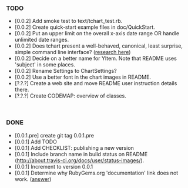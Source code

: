 ### TODO
- [0.0.2] Add smoke test to text/tchart_test.rb.
- [0.0.2] Create quick-start example files in doc/QuickStart.
- [0.0.2] Put an upper limit on the overall x-axis date range OR handle unlimited date ranges.
- [0.0.2] Does tchart present a well-behaved, canonical, least surprise, simple command line interface? ([research here](http://pragprog.com/book/dccar/build-awesome-command-line-applications-in-ruby))
- [0.0.2] Decide on a better name for YItem.  Note that README uses 'subject' in some places.
- [0.0.2] Rename Settings to ChartSettings?
- [0.0.2] Use a better font in the chart images in README.
- [?.?.?] Create a web site and move README user instruction details there.
- [?.?.?] Create CODEMAP: overview of classes.


<br>


### DONE
- [0.0.1.pre] create git tag 0.0.1.pre
- [0.0.1] Add TODO
- [0.0.1] Add CHECKLIST: publishing a new version
- [0.0.1] Include branch name in build status on README (http://about.travis-ci.org/docs/user/status-images/).
- [0.0.1] Increment to version 0.0.1
- [0.0.1] Determine why RubyGems.org 'documentation' link does not work.  ([answer](http://rubydoc.tenderapp.com/discussions/suggestions/2-prerelease-documentation))
